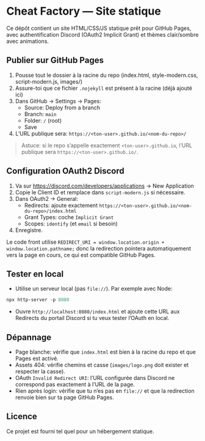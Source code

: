 # Cheat Factory — Site statique

Ce dépôt contient un site HTML/CSS/JS statique prêt pour GitHub Pages, avec authentification Discord (OAuth2 Implicit Grant) et thèmes clair/sombre avec animations.

## Publier sur GitHub Pages

1. Pousse tout le dossier à la racine du repo (index.html, style-modern.css, script-modern.js, images/)
2. Assure-toi que ce fichier `.nojekyll` est présent à la racine (déjà ajouté ici)
3. Dans GitHub → Settings → Pages:
   - Source: Deploy from a branch
   - Branch: `main`
   - Folder: `/` (root)
   - Save
4. L’URL publique sera: `https://<ton-user>.github.io/<nom-du-repo>/`

> Astuce: si le repo s’appelle exactement `<ton-user>.github.io`, l’URL publique sera `https://<ton-user>.github.io/`.

## Configuration OAuth2 Discord

1. Va sur https://discord.com/developers/applications → New Application
2. Copie le Client ID et remplace dans `script-modern.js` si nécessaire.
3. Dans OAuth2 → General:
   - Redirects: ajoute exactement `https://<ton-user>.github.io/<nom-du-repo>/index.html`
   - Grant Types: coche `Implicit Grant`
   - Scopes: `identify` (et `email` si besoin)
4. Enregistre.

Le code front utilise `REDIRECT_URI = window.location.origin + window.location.pathname;` donc la redirection pointera automatiquement vers la page en cours, ce qui est compatible GitHub Pages.

## Tester en local

- Utilise un serveur local (pas `file://`). Par exemple avec Node:

```powershell
npx http-server -p 8080
```

- Ouvre `http://localhost:8080/index.html` et ajoute cette URL aux Redirects du portail Discord si tu veux tester l’OAuth en local.

## Dépannage

- Page blanche: vérifie que `index.html` est bien à la racine du repo et que Pages est activé.
- Assets 404: vérifie chemins et casse (`images/logo.png` doit exister et respecter la casse).
- OAuth `Invalid Redirect URI`: l’URL configurée dans Discord ne correspond pas exactement à l’URL de la page.
- Rien après login: vérifie que tu n’es pas en `file://` et que la redirection renvoie bien sur ta page GitHub Pages.

## Licence

Ce projet est fourni tel quel pour un hébergement statique.
